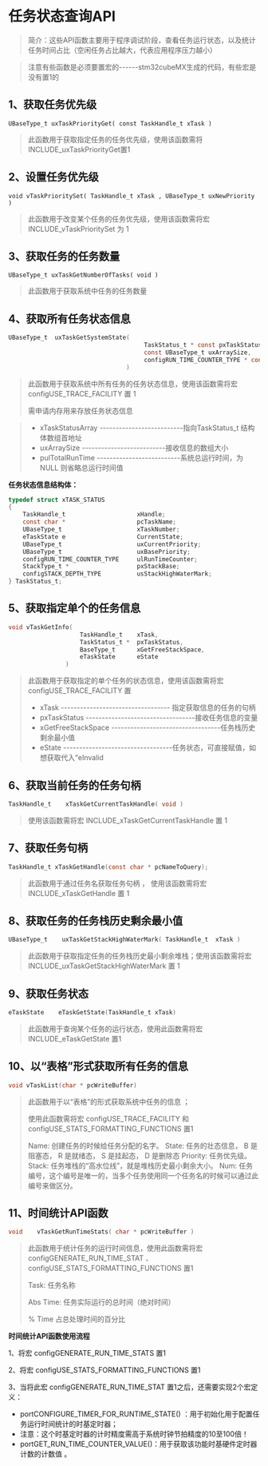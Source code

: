 # 任务状态查询API

>简介：这些API函数主要用于程序调试阶段，查看任务运行状态，以及统计任务时间占比（空闲任务占比越大，代表应用程序压力越小）

>注意有些函数是必须要置宏的------stm32cubeMX生成的代码，有些宏是没有置1的

## 1、获取任务优先级

`UBaseType_t uxTaskPriorityGet( const TaskHandle_t xTask )` 

> 此函数用于获取指定任务的任务优先级，使用该函数需将INCLUDE_uxTaskPriorityGet置1

## 2、设置任务优先级

`void vTaskPrioritySet( TaskHandle_t xTask , UBaseType_t uxNewPriority )`

>此函数用于改变某个任务的任务优先级，使用该函数需将宏 INCLUDE_vTaskPrioritySet 为 1

## 3、获取任务的任务数量

`UBaseType_t uxTaskGetNumberOfTasks( void )`

>此函数用于获取系统中任务的任务数量

## 4、获取所有任务状态信息

```c
UBaseType_t  uxTaskGetSystemState(  
    								  TaskStatus_t * const pxTaskStatusArray,
                                      const UBaseType_t uxArraySize,
                                      configRUN_TIME_COUNTER_TYPE * const pulTotalRunTime 
                                 )
```

>此函数用于获取系统中所有任务的任务状态信息，使用该函数需将宏 configUSE_TRACE_FACILITY 置 1
>
>需申请内存用来存放任务状态信息

>- xTaskStatusArray     --------------------------指向TaskStatus_t 结构体数组首地址
>- uxArraySize               --------------------------接收信息的数组大小
>- pulTotalRunTime     --------------------------系统总运行时间，为NULL 则省略总运行时间值

**任务状态信息结构体：**

```c
typedef struct xTASK_STATUS
{
    TaskHandle_t 					xHandle;                       		/* 任务句柄 */ 
    const char *		 			pcTaskName;                     	/* 任务名 */ 
    UBaseType_t						xTaskNumber;                     	/* 任务编号 */ 
    eTaskState e					CurrentState;                    	/* 任务状态 */ 
    UBaseType_t 					uxCurrentPriority;               	/* 任务优先级 */ 
    UBaseType_t 					uxBasePriority;                 	/* 任务原始优先级*/ 
    configRUN_TIME_COUNTER_TYPE 	ulRunTimeCounter; 					/* 任务运行时间*/
    StackType_t * 					pxStackBase;                    	/* 任务栈基地址 */ 
    configSTACK_DEPTH_TYPE 			usStackHighWaterMark;  				/* 任务栈历史剩余最小值 */ 
} TaskStatus_t;

```

## 5、获取指定单个的任务信息

```c
void vTaskGetInfo( 	
    				TaskHandle_t 	xTask,		         	
    				TaskStatus_t * 	pxTaskStatus,		         	
    				BaseType_t 		xGetFreeStackSpace,		         	
    				eTaskState 		eState 
				)  
```

>此函数用于获取指定的单个任务的状态信息，使用该函数需将宏 configUSE_TRACE_FACILITY 置 
>
>- xTask                                    ---------------------------------- 指定获取信息的任务的句柄
>- pxTaskStatus                       ----------------------------------接收任务信息的变量
>- xGetFreeStackSpace          ----------------------------------任务栈历史剩余最小值
>- eState                                   ----------------------------------任务状态，可直接赋值，如想获取代入“eInvalid

## 6、获取当前任务的任务句柄

```c
TaskHandle_t    xTaskGetCurrentTaskHandle( void ) 
```

>使用该函数需将宏 INCLUDE_xTaskGetCurrentTaskHandle 置 1

## 7、获取任务句柄

```c
TaskHandle_t xTaskGetHandle(const char * pcNameToQuery); 
```

>此函数用于通过任务名获取任务句柄 ， 使用该函数需将宏 INCLUDE_xTaskGetHandle 置 1

## 8、获取任务的任务栈历史剩余最小值

```c
UBaseType_t    uxTaskGetStackHighWaterMark( TaskHandle_t  xTask )
```

>此函数用于获取指定任务的任务栈历史最小剩余堆栈；使用该函数需将宏 INCLUDE_uxTaskGetStackHighWaterMark 置 1

## 9、获取任务状态

```c
eTaskState    eTaskGetState(TaskHandle_t xTask)
```

>此函数用于查询某个任务的运行状态，使用此函数需将宏 INCLUDE_eTaskGetState 置1 

## 10、以“表格”形式获取所有任务的信息

```c
void vTaskList(char * pcWriteBuffer)
```

>此函数用于以“表格”的形式获取系统中任务的信息 ；
>
>使用此函数需将宏 configUSE_TRACE_FACILITY 和configUSE_STATS_FORMATTING_FUNCTIONS 置1 
>
>
>
> Name:     创建任务的时候给任务分配的名字。
> State:       任务的壮态信息， B 是阻塞态， R 是就绪态， S 是挂起态， D 是删除态
> Priority:   任务优先级。
> Stack:       任务堆栈的“高水位线”，就是堆栈历史最小剩余大小。
> Num:        任务编号，这个编号是唯一的，当多个任务使用同一个任务名的时候可以通过此编号来做区分。 

## 11、时间统计API函数

```c
void    vTaskGetRunTimeStats( char * pcWriteBuffer ) 
```

>此函数用于统计任务的运行时间信息，使用此函数需将宏 configGENERATE_RUN_TIME_STAT 、configUSE_STATS_FORMATTING_FUNCTIONS 置1 
>
> 
>
>Task:		任务名称
>
>Abs Time:	任务实际运行的总时间（绝对时间）
>
>% Time	    占总处理时间的百分比

**时间统计API函数使用流程**

1、将宏 configGENERATE_RUN_TIME_STATS 置1 

2、将宏 configUSE_STATS_FORMATTING_FUNCTIONS 置1 

3、当将此宏 configGENERATE_RUN_TIME_STAT 置1之后，还需要实现2个宏定义：

- portCONFIGURE_TIMER_FOR_RUNTIME_STATE() ：用于初始化用于配置任务运行时间统计的时基定时器；
- 注意：这个时基定时器的计时精度需高于系统时钟节拍精度的10至100倍！
- portGET_RUN_TIME_COUNTER_VALUE()：用于获取该功能时基硬件定时器计数的计数值 。